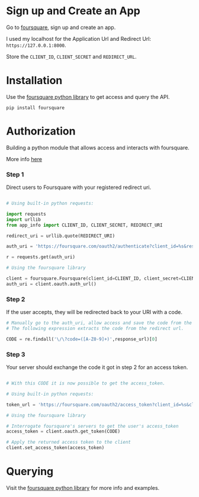 # Sign up and Create an App

Go to [foursquare](https://developer.foursquare.com/), sign up and create an app.

I used my localhost for the Application Url and Redirect Url: `https://127.0.0.1:8000`.

Store the `CLIENT_ID`, `CLIENT_SECRET` and `REDIRECT_URL`.

# Installation

Use the [foursquare python library](https://github.com/mLewisLogic/foursquare) to get access and query the API.

```shell
pip install foursquare
```

# Authorization

Building a python module that allows access and interacts with foursquare.

More info [here](https://developer.foursquare.com/docs/api/configuration/authentication)

### Step 1

Direct users to Foursquare with your registered redirect uri.

```python

# Using built-in python requests:

import requests
import urllib
from app_info import CLIENT_ID, CLIENT_SECRET, REDIRECT_URI

redirect_uri = urllib.quote(REDIRECT_URI)

auth_uri = 'https://foursquare.com/oauth2/authenticate?client_id=%s&response_type=code&redirect_uri=%s' % (CLIENT_ID, redirect_uri)

r = requests.get(auth_uri)

# Using the foursquare library

client = foursquare.Foursquare(client_id=CLIENT_ID, client_secret=CLIENT_SECRET, redirect_uri=REDIRECT_URI)
auth_uri = client.oauth.auth_url()

```
### Step 2

If the user accepts, they will be redirected back to your URI with a code.


```python
# Manually go to the auth_uri, allow access and save the code from the redirect url.
# The following expression extracts the code from the redirect url.

CODE = re.findall('\/\?code=([A-Z0-9]+)',response_url)[0]

```

### Step 3

Your server should exchange the code it got in step 2 for an access token.

```python

# With this CODE it is now possible to get the access_token.

# Using built-in python requests:

token_url = 'https://foursquare.com/oauth2/access_token?client_id=%s&client_secret=%s&grant_type=authorization_code&redirect_uri=%s&code=%s' % (CLIENT_ID, CLIENT_SECRET, redirect_uri, CODE)

# Using the foursquare library

# Interrogate foursquare's servers to get the user's access_token
access_token = client.oauth.get_token(CODE)

# Apply the returned access token to the client
client.set_access_token(access_token)
```

# Querying

Visit the [foursquare python library](https://github.com/mLewisLogic/foursquare) for more info and examples.